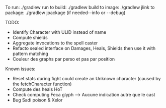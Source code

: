 To run: ./gradlew run
to build: ./gradlew build
to image: ./gradlew jlink
to package: ./gradlew jpackage (if needed--info or --debug)

TODO:
- Identify Character with ULID instead of name
- Compute shields
- Aggregate invocations to the spell caster
- Refacto sealed interface on Damages, Heals, Shields then use it with pattern matching
- Couleur des graphs par perso et pas par position

Known issues:
- Reset stats during fight could create an Unknown character (caused by the fetchCharacter function)
- Compute des heals HoT
- Check computing Feca glyph --> Aucune indication autre que le cast
- Bug Sadi poison & Xelor